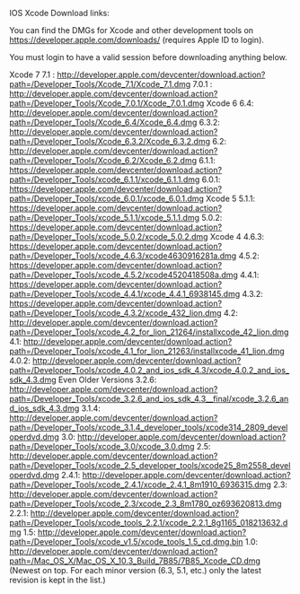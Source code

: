 IOS Xcode Download links:

You can find the DMGs for Xcode and other development tools on https://developer.apple.com/downloads/ (requires Apple ID to login).

You must login to have a valid session before downloading anything below.

Xcode 7
7.1 : http://developer.apple.com/devcenter/download.action?path=/Developer_Tools/Xcode_7.1/Xcode_7.1.dmg
7.0.1 : http://developer.apple.com/devcenter/download.action?path=/Developer_Tools/Xcode_7.0.1/Xcode_7.0.1.dmg
Xcode 6
6.4: http://developer.apple.com/devcenter/download.action?path=/Developer_Tools/Xcode_6.4/Xcode_6.4.dmg
6.3.2: http://developer.apple.com/devcenter/download.action?path=/Developer_Tools/Xcode_6.3.2/Xcode_6.3.2.dmg
6.2: http://developer.apple.com/devcenter/download.action?path=/Developer_Tools/Xcode_6.2/Xcode_6.2.dmg
6.1.1: https://developer.apple.com/devcenter/download.action?path=/Developer_Tools/xcode_6.1.1/xcode_6.1.1.dmg
6.0.1: https://developer.apple.com/devcenter/download.action?path=/Developer_Tools/xcode_6.0.1/xcode_6.0.1.dmg
Xcode 5
5.1.1: https://developer.apple.com/devcenter/download.action?path=/Developer_Tools/xcode_5.1.1/xcode_5.1.1.dmg
5.0.2: https://developer.apple.com/devcenter/download.action?path=/Developer_Tools/xcode_5.0.2/xcode_5.0.2.dmg
Xcode 4
4.6.3: https://developer.apple.com/devcenter/download.action?path=/Developer_Tools/xcode_4.6.3/xcode4630916281a.dmg
4.5.2: https://developer.apple.com/devcenter/download.action?path=/Developer_Tools/xcode_4.5.2/xcode4520418508a.dmg
4.4.1: https://developer.apple.com/devcenter/download.action?path=/Developer_Tools/xcode_4.4.1/xcode_4.4.1_6938145.dmg
4.3.2: https://developer.apple.com/devcenter/download.action?path=/Developer_Tools/xcode_4.3.2/xcode_432_lion.dmg
4.2: http://developer.apple.com/devcenter/download.action?path=/Developer_Tools/xcode_4.2_for_lion_21264/installxcode_42_lion.dmg
4.1: http://developer.apple.com/devcenter/download.action?path=/Developer_Tools/xcode_4.1_for_lion_21263/installxcode_41_lion.dmg
4.0.2: http://developer.apple.com/devcenter/download.action?path=/Developer_Tools/xcode_4.0.2_and_ios_sdk_4.3/xcode_4.0.2_and_ios_sdk_4.3.dmg
Even Older Versions
3.2.6: http://developer.apple.com/devcenter/download.action?path=/Developer_Tools/xcode_3.2.6_and_ios_sdk_4.3__final/xcode_3.2.6_and_ios_sdk_4.3.dmg
3.1.4: http://developer.apple.com/devcenter/download.action?path=/Developer_Tools/xcode_3.1.4_developer_tools/xcode314_2809_developerdvd.dmg
3.0: http://developer.apple.com/devcenter/download.action?path=/Developer_Tools/xcode_3.0/xcode_3.0.dmg
2.5: http://developer.apple.com/devcenter/download.action?path=/Developer_Tools/xcode_2.5_developer_tools/xcode25_8m2558_developerdvd.dmg
2.4.1: http://developer.apple.com/devcenter/download.action?path=/Developer_Tools/xcode_2.4.1/xcode_2.4.1_8m1910_6936315.dmg
2.3: http://developer.apple.com/devcenter/download.action?path=/Developer_Tools/xcode_2.3/xcode_2.3_8m1780_oz693620813.dmg
2.2.1: http://developer.apple.com/devcenter/download.action?path=/Developer_Tools/xcode_tools_2.2.1/xcode_2.2.1_8g1165_018213632.dmg
1.5: http://developer.apple.com/devcenter/download.action?path=/Developer_Tools/xcode_v1.5/xcode_tools_1.5_cd.dmg.bin
1.0: http://developer.apple.com/devcenter/download.action?path=/Mac_OS_X/Mac_OS_X_10.3_Build_7B85/7B85_Xcode_CD.dmg
(Newest on top. For each minor version (6.3, 5.1, etc.) only the latest revision is kept in the list.)